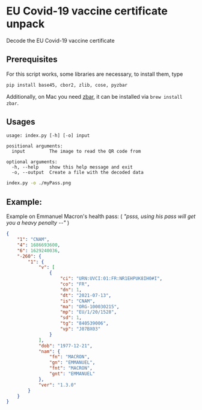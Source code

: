 # EU Covid-19 vaccine certificate unpack
Decode the EU Covid-19 vaccine certificate

## Prerequisites
For this script works, some libraries are necessary, to install them, type 
```bash
pip install base45, cbor2, zlib, cose, pyzbar
```

Additionally, on Mac you need [zbar](https://pypi.org/project/pyzbar/), it can be installed via `brew install zbar`.

## Usages
```
usage: index.py [-h] [-o] input

positional arguments:
  input         The image to read the QR code from

optional arguments:
  -h, --help    show this help message and exit
  -o, --output  Create a file with the decoded data
```


```bash
index.py -o ./myPass.png
```

## Example: 
Example on Emmanuel Macron's health pass: ( *"psss, using his pass will get you a heavy penalty --"* )

```json
{
    "1": "CNAM",
    "4": 1686693600,
    "6": 1629240036,
    "-260": {
        "1": {
            "v": [
                {
                    "ci": "URN:UVCI:01:FR:NR1EHPUK8IH0#I",
                    "co": "FR",
                    "dn": 1,
                    "dt": "2021-07-13",
                    "is": "CNAM",
                    "ma": "ORG-100030215",
                    "mp": "EU/1/20/1528",
                    "sd": 1,
                    "tg": "840539006",
                    "vp": "J07BX03"
                }
            ],
            "dob": "1977-12-21",
            "nam": {
                "fn": "MACRON",
                "gn": "EMMANUEL",
                "fnt": "MACRON",
                "gnt": "EMMANUEL"
            },
            "ver": "1.3.0"
        }
    }
}
```

